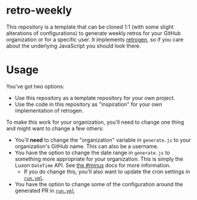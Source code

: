 # retro-weekly

This repository is a template that can be cloned 1:1 (with some slight alterations of configurations) to generate weekly retros for your GitHub organization or for a specific user. It implements [retrogen](https://github.com/cutenode/retrogen), so if you care about the underlying JavaScript you should look there.

# Usage

You've got two options:

- Use this repository as a template repository for your own project.
- Use the code in this repository as "inspiration" for your own implementation of retrogen.

To make this work for your organization, you'll need to change one thing and might want to change a few others:

- You'll **need** to change the "organization" variable in `generate.js` to your organization's GitHub name. This can also be a username.
- You have the option to change the date range in `generate.js` to something more appropriate for your organization. This is simply the Luxon `DateTime` API. See [the #minus](https://moment.github.io/luxon/api-docs/index.html#datetimeminus) docs for more information.
  - If you do change this, you'll also want to update the cron settings in [`run.yml`](./.github/workflows/run.yml).
- You have the option to change some of the configuration around the generated PR in [`run.yml`](./.github/workflows/run.yml)
